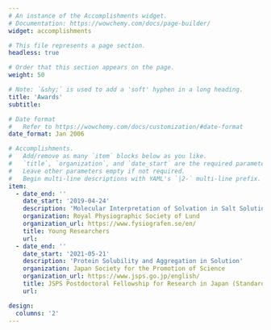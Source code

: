 ```yaml
---
# An instance of the Accomplishments widget.
# Documentation: https://wowchemy.com/docs/page-builder/
widget: accomplishments

# This file represents a page section.
headless: true

# Order that this section appears on the page.
weight: 50

# Note: `&shy;` is used to add a 'soft' hyphen in a long heading.
title: 'Awards'
subtitle:

# Date format
#   Refer to https://wowchemy.com/docs/customization/#date-format
date_format: Jan 2006

# Accomplishments.
#   Add/remove as many `item` blocks below as you like.
#   `title`, `organization`, and `date_start` are the required parameters.
#   Leave other parameters empty if not required.
#   Begin multi-line descriptions with YAML's `|2-` multi-line prefix.
item:
  - date_end: ''
    date_start: '2019-04-24'
    description: 'Molecular Interpretation of Solvation in Salt Solutions'
    organization: Royal Physiographic Society of Lund
    organization_url: https://www.fysiografen.se/en/
    title: Young Researchers
    url: 
  - date_end: ''
    date_start: '2021-05-21'
    description: 'Protein Solubility and Aggregation in Solution'
    organization: Japan Society for the Promotion of Science
    organization_url: https://www.jsps.go.jp/english/
    title: JSPS Postdoctoral Fellowship for Research in Japan (Standard)
    url:

design:
  columns: '2'
---
```

